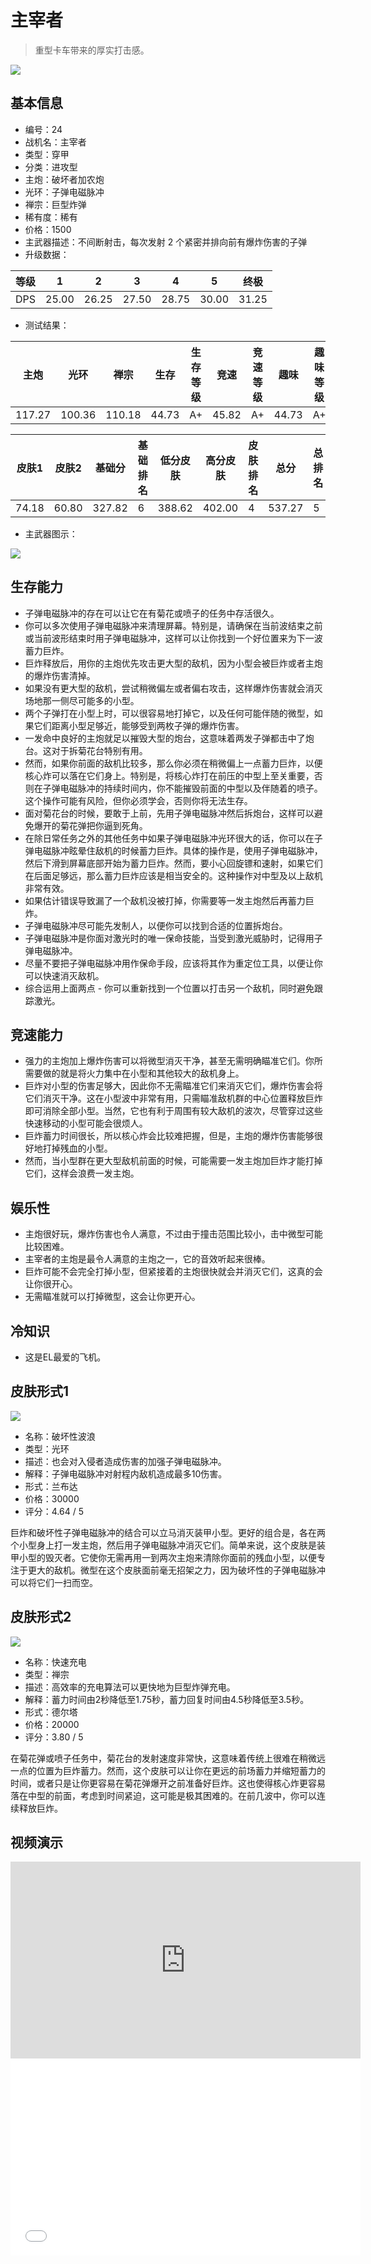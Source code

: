 # 主宰者

> 重型卡车带来的厚实打击感。

<img src="/ships/ship_24.png" style={{zoom:1}}/>

## 基本信息

- 编号：24
- 战机名：主宰者
- 类型：穿甲
- 分类：进攻型
- 主炮：破坏者加农炮
- 光环：子弹电磁脉冲
- 禅宗：巨型炸弹
- 稀有度：稀有
- 价格：1500
- 主武器描述：不间断射击，每次发射 2 个紧密并排向前有爆炸伤害的子弹
- 升级数据：

| 等级 | 1 | 2 | 3 | 4 | 5 | 终极 |
|--|--|--|--|--|--|--|
| DPS | 25.00 | 26.25 | 27.50 | 28.75 | 30.00 | 31.25 |

- 测试结果：

| 主炮 | 光环 | 禅宗 | 生存 | 生存等级 | 竞速 | 竞速等级 | 趣味 | 趣味等级 |
|--|--|--|--|--|--|--|--|--|
| 117.27 | 100.36 | 110.18 | 44.73 | A+ | 45.82 | A+ | 44.73 | A+ |

| 皮肤1 | 皮肤2 | 基础分 | 基础排名 | 低分皮肤 | 高分皮肤 | 皮肤排名 | 总分 | 总排名 |
|--|--|--|--|--|--|--|--|--|
| 74.18 | 60.80 | 327.82 | 6 | 388.62 | 402.00 | 4 | 537.27 | 5 |

- 主武器图示：

<img src="/illustration/main_24.gif" style={{zoom:1}}/>

## 生存能力

- 子弹电磁脉冲的存在可以让它在有菊花或喷子的任务中存活很久。
- 你可以多次使用子弹电磁脉冲来清理屏幕。特别是，请确保在当前波结束之前或当前波形结束时用子弹电磁脉冲，这样可以让你找到一个好位置来为下一波蓄力巨炸。
- 巨炸释放后，用你的主炮优先攻击更大型的敌机，因为小型会被巨炸或者主炮的爆炸伤害清掉。
- 如果没有更大型的敌机，尝试稍微偏左或者偏右攻击，这样爆炸伤害就会消灭场地那一侧尽可能多的小型。
- 两个子弹打在小型上时，可以很容易地打掉它，以及任何可能伴随的微型，如果它们距离小型足够近，能够受到两枚子弹的爆炸伤害。
- 一发命中良好的主炮就足以摧毁大型的炮台，这意味着两发子弹都击中了炮台。这对于拆菊花台特别有用。
- 然而，如果你前面的敌机比较多，那么你必须在稍微偏上一点蓄力巨炸，以便核心炸可以落在它们身上。特别是，将核心炸打在前压的中型上至关重要，否则在子弹电磁脉冲的持续时间内，你不能摧毁前面的中型以及伴随着的喷子。这个操作可能有风险，但你必须学会，否则你将无法生存。
- 面对菊花台的时候，要敢于上前，先用子弹电磁脉冲然后拆炮台，这样可以避免爆开的菊花弹把你逼到死角。
- 在除日常任务之外的其他任务中如果子弹电磁脉冲光环很大的话，你可以在子弹电磁脉冲眩晕住敌机的时候蓄力巨炸。具体的操作是，使用子弹电磁脉冲，然后下滑到屏幕底部开始为蓄力巨炸。然而，要小心回旋镖和速射，如果它们在后面足够远，那么蓄力巨炸应该是相当安全的。这种操作对中型及以上敌机非常有效。
- 如果估计错误导致漏了一个敌机没被打掉，你需要等一发主炮然后再蓄力巨炸。
- 子弹电磁脉冲尽可能先发制人，以便你可以找到合适的位置拆炮台。
- 子弹电磁脉冲是你面对激光时的唯一保命技能，当受到激光威胁时，记得用子弹电磁脉冲。
- 尽量不要把子弹电磁脉冲用作保命手段，应该将其作为重定位工具，以便让你可以快速消灭敌机。
- 综合运用上面两点 - 你可以重新找到一个位置以打击另一个敌机，同时避免跟踪激光。

## 竞速能力

- 强力的主炮加上爆炸伤害可以将微型消灭干净，甚至无需明确瞄准它们。你所需要做的就是将火力集中在小型和其他较大的敌机身上。
- 巨炸对小型的伤害足够大，因此你不无需瞄准它们来消灭它们，爆炸伤害会将它们消灭干净。这在小型波中非常有用，只需瞄准敌机群的中心位置释放巨炸即可消除全部小型。当然，它也有利于周围有较大敌机的波次，尽管穿过这些快速移动的小型可能会很烦人。
- 巨炸蓄力时间很长，所以核心炸会比较难把握，但是，主炮的爆炸伤害能够很好地打掉残血的小型。
- 然而，当小型群在更大型敌机前面的时候，可能需要一发主炮加巨炸才能打掉它们，这样会浪费一发主炮。

## 娱乐性

- 主炮很好玩，爆炸伤害也令人满意，不过由于撞击范围比较小，击中微型可能比较困难。
- 主宰者的主炮是最令人满意的主炮之一，它的音效听起来很棒。
- 巨炸可能不会完全打掉小型，但紧接着的主炮很快就会并消灭它们，这真的会让你很开心。
- 无需瞄准就可以打掉微型，这会让你更开心。

## 冷知识

- 这是EL最爱的飞机。

## 皮肤形式1

<img src="/ships/ship_24_apex_1.png" style={{zoom:1}}/>

- 名称：破坏性波浪
- 类型：光环
- 描述：也会对入侵者造成伤害的加强子弹电磁脉冲。
- 解释：子弹电磁脉冲对射程内敌机造成最多10伤害。
- 形式：兰布达
- 价格：30000
- 评分：4.64 / 5

巨炸和破坏性子弹电磁脉冲的结合可以立马消灭装甲小型。更好的组合是，各在两个小型身上打一发主炮，然后用子弹电磁脉冲消灭它们。简单来说，这个皮肤是装甲小型的毁灭者。它使你无需再用一到两次主炮来清除你面前的残血小型，以便专注于更大的敌机。微型在这个皮肤面前毫无招架之力，因为破坏性的子弹电磁脉冲可以将它们一扫而空。

## 皮肤形式2

<img src="/ships/ship_24_apex_2.png" style={{zoom:1}}/>

- 名称：快速充电
- 类型：禅宗
- 描述：高效率的充电算法可以更快地为巨型炸弹充电。
- 解释：蓄力时间由2秒降低至1.75秒，蓄力回复时间由4.5秒降低至3.5秒。
- 形式：德尔塔
- 价格：20000
- 评分：3.80 / 5

在菊花弹或喷子任务中，菊花台的发射速度非常快，这意味着传统上很难在稍微远一点的位置为巨炸蓄力。然而，这个皮肤可以让你在更远的前场蓄力并缩短蓄力的时间，或者只是让你更容易在菊花弹爆开之前准备好巨炸。这也使得核心炸更容易落在中型的前面，考虑到时间紧迫，这可能是极其困难的。在前几波中，你可以连续释放巨炸。

## 视频演示

<iframe width="560" height="315" src="https://www.youtube.com/embed/FItvw8z6_a8?si=e-4rU_0rRdBovGR3" title="YouTube video player" frameborder="0" allow="accelerometer; autoplay; clipboard-write; encrypted-media; gyroscope; picture-in-picture; web-share" referrerpolicy="strict-origin-when-cross-origin" allowfullscreen></iframe>

<br/>

<iframe width="560" height="315" src="//player.bilibili.com/player.html?aid=746871821&bvid=BV1HC4y1V7A1&cid=1290407974&p=1&autoplay=false" scrolling="no" border="0" frameborder="no" allow="accelerometer; autoplay; clipboard-write; encrypted-media; gyroscope; picture-in-picture; web-share" framespacing="0" allowfullscreen="true"> </iframe>